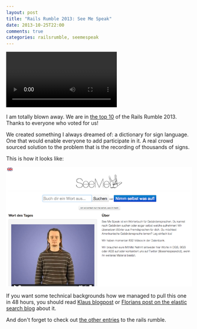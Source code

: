 ```yaml
---
layout: post
title: "Rails Rumble 2013: See Me Speak"
date: 2013-10-25T22:00
comments: true
categories: railsrumble, seemespeak
---
```


<video controls="controls" loop="loop" autoplay="autoplay">
<source src="/images/2013-10-25-rails-rumble-2013-see-me-speak/movie.webm" type="video/webm">
<source src="/images/2013-10-25-rails-rumble-2013-see-me-speak/movie.mp4" type="video/mp4">
</video>

I am totally blown away. We are in [the top 10](http://railsrumble.com/entries/winners) of the
Rails Rumble 2013. Thanks to everyone who voted for us!

We created something I always dreamed of: a dictionary for sign language. One that would
enable everyone to add participate in it. A real crowd sourced solution to the problem
that is the recording of thousands of signs.

This is how it looks like:

<a href="http://seemespeak.org"><img src="/images/2013-10-25-rails-rumble-2013-see-me-speak/seemespeak.png"></a>

If you want some technical backgrounds how we managed to pull this one in 48 hours,
you should read [Klaus blogpost](http://kaeff.net/posts/seemespeak-sign-language-dictionary-railsrumble-2013.html)
or [Florians post on the elastic search blog](http://www.elasticsearch.org/blog/tiny-data-rapid-development-with-elasticsearch/)
about it.

And don't forget to check out [the other entries](http://railsrumble.com/entries/all) to
the rails rumble.
